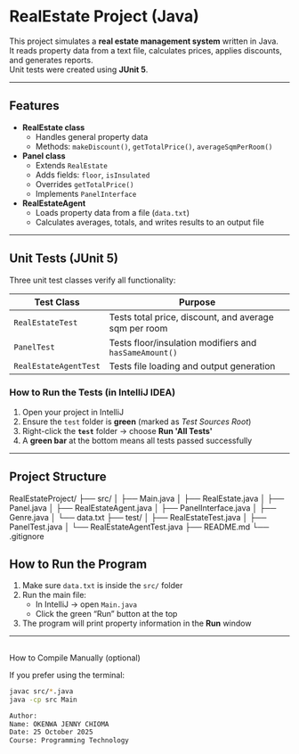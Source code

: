 #  RealEstate Project (Java)

This project simulates a **real estate management system** written in Java.  
It reads property data from a text file, calculates prices, applies discounts, and generates reports.  
Unit tests were created using **JUnit 5**.

---

##  Features

- **RealEstate class**
    - Handles general property data
    - Methods: `makeDiscount()`, `getTotalPrice()`, `averageSqmPerRoom()`
- **Panel class**
    - Extends `RealEstate`
    - Adds fields: `floor`, `isInsulated`
    - Overrides `getTotalPrice()`
    - Implements `PanelInterface`
- **RealEstateAgent**
    - Loads property data from a file (`data.txt`)
    - Calculates averages, totals, and writes results to an output file

---

##  Unit Tests (JUnit 5)

Three unit test classes verify all functionality:

| Test Class | Purpose |
|-------------|----------|
| `RealEstateTest` | Tests total price, discount, and average sqm per room |
| `PanelTest` | Tests floor/insulation modifiers and `hasSameAmount()` |
| `RealEstateAgentTest` | Tests file loading and output generation |

###  How to Run the Tests (in IntelliJ IDEA)

1. Open your project in IntelliJ
2. Ensure the `test` folder is **green** (marked as *Test Sources Root*)
3. Right-click the **`test`** folder → choose **Run 'All Tests'**
4. A **green bar** at the bottom means all tests passed successfully

---

##  Project Structure
RealEstateProject/
├── src/
│ ├── Main.java
│ ├── RealEstate.java
│ ├── Panel.java
│ ├── RealEstateAgent.java
│ ├── PanelInterface.java
│ ├── Genre.java
│ └── data.txt
├── test/
│ ├── RealEstateTest.java
│ ├── PanelTest.java
│ └── RealEstateAgentTest.java
├── README.md
└── .gitignore


##  How to Run the Program

1. Make sure `data.txt` is inside the `src/` folder
2. Run the main file:
    - In IntelliJ → open `Main.java`
    - Click the green  “Run” button at the top
3. The program will print property information in the **Run** window

---

## 
How to Compile Manually (optional)

If you prefer using the terminal:
```bash
javac src/*.java
java -cp src Main

Author:
Name: OKENWA JENNY CHIOMA
Date: 25 October 2025
Course: Programming Technology